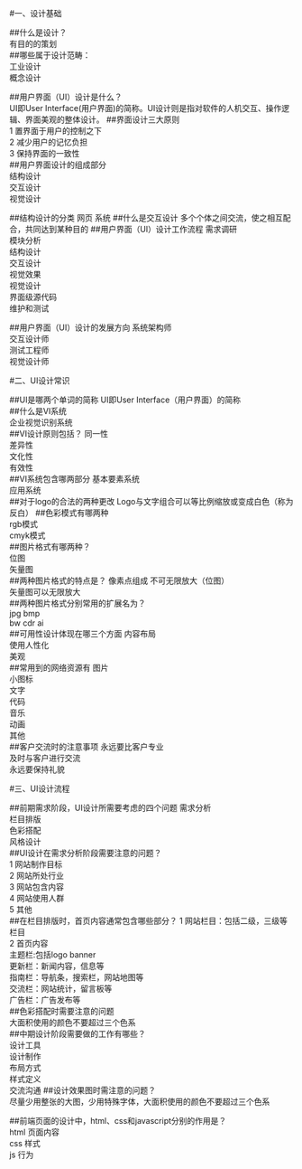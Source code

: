#一、设计基础

##什么是设计？  
有目的的策划  
##哪些属于设计范畴：  
工业设计  
概念设计

##用户界面（UI）设计是什么？  
UI即User Interface(用户界面)的简称。UI设计则是指对软件的人机交互、操作逻辑、界面美观的整体设计。
##界面设计三大原则  
1 置界面于用户的控制之下    
2 减少用户的记忆负担  
3 保持界面的一致性   
##用户界面设计的组成部分  
结构设计  
交互设计  
视觉设计  

##结构设计的分类
网页 系统
##什么是交互设计
多个个体之间交流，使之相互配合，共同达到某种目的
##用户界面（UI）设计工作流程 
需求调研  
模块分析  
结构设计  
交互设计  
视觉效果  
视觉设计  
界面级源代码  
维护和测试  

##用户界面（UI）设计的发展方向 
系统架构师  
交互设计师  
测试工程师  
视觉设计师  

#二、UI设计常识

##UI是哪两个单词的简称
UI即User Interface（用户界面）的简称  
##什么是VI系统  
企业视觉识别系统  
##VI设计原则包括？ 
同一性  
差异性  
文化性  
有效性  
##VI系统包含哪两部分
基本要素系统  
应用系统  
##对于logo的合法的两种更改
Logo与文字组合可以等比例缩放或变成白色（称为反白）
##色彩模式有哪两种  
rgb模式  
cmyk模式  
##图片格式有哪两种？  
位图  
矢量图  
##两种图片格式的特点是？
像素点组成 不可无限放大（位图）  
矢量图可以无限放大    
##两种图片格式分别常用的扩展名为？  
 jpg  bmp    
 bw cdr ai  
##可用性设计体现在哪三个方面 
内容布局    
使用人性化    
美观    
##常用到的网络资源有 
图片    
小图标  
文字  
代码  
音乐  
动画  
其他  
##客户交流时的注意事项
永远要比客户专业   
及时与客户进行交流  
永远要保持礼貌  



#三、UI设计流程  

##前期需求阶段，UI设计所需要考虑的四个问题 
需求分析  
栏目排版  
色彩搭配  
风格设计  
##UI设计在需求分析阶段需要注意的问题？  
1 网站制作目标  
2 网站所处行业  
3 网站包含内容  
4 网站使用人群  
5 其他  
##在栏目排版时，首页内容通常包含哪些部分？ 
1 网站栏目：包括二级，三级等栏目  
2 首页内容  
	主题栏:包括logo banner  
	更新栏：新闻内容，信息等  
	指南栏：导航条，搜索栏，网站地图等    
	交流栏：网站统计，留言板等  
	广告栏：广告发布等  
##色彩搭配时需要注意的问题  
大面积使用的颜色不要超过三个色系  
##中期设计阶段需要做的工作有哪些？  
设计工具  
设计制作  
布局方式  
样式定义  
交流沟通
##设计效果图时需注意的问题？  
尽量少用整张的大图，少用特殊字体，大面积使用的颜色不要超过三个色系  

##前端页面的设计中，html、css和javascript分别的作用是？   
html 页面内容  
css 样式  
js 行为  
